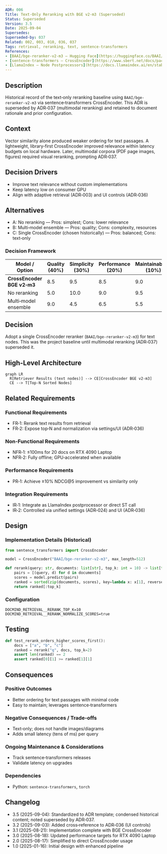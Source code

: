 ```yaml
---
ADR: 006
Title: Text-Only Reranking with BGE v2‑m3 (Superseded)
Status: Superseded
Version: 3.5
Date: 2025-09-04
Supersedes:
Superseded-by: 037
Related: 002, 003, 010, 036, 037
Tags: retrieval, reranking, text, sentence-transformers
References:
- [BAAI/bge-reranker-v2-m3 — Hugging Face](https://huggingface.co/BAAI/bge-reranker-v2-m3)
- [sentence-transformers — CrossEncoder](https://www.sbert.net/docs/package_reference/cross_encoder.html)
- [LlamaIndex — Node Postprocessors](https://docs.llamaindex.ai/en/stable/module_guides/querying/node_postprocessors/)
---
```


## Description

Historical record of the text‑only reranking baseline using `BAAI/bge-reranker-v2-m3` via sentence‑transformers CrossEncoder. This ADR is superseded by ADR‑037 (multimodal reranking) and retained to document rationale and prior configuration.

## Context

Vector similarity alone produced weaker ordering for text passages. A lightweight, library‑first CrossEncoder improved relevance within latency budgets on local hardware. Later, multimodal corpora (PDF page images, figures) required visual reranking, prompting ADR‑037.

## Decision Drivers

- Improve text relevance without custom implementations
- Keep latency low on consumer GPU
- Align with adaptive retrieval (ADR‑003) and UI controls (ADR‑036)

## Alternatives

- A: No reranking — Pros: simplest; Cons: lower relevance
- B: Multi‑model ensemble — Pros: quality; Cons: complexity, resources
- C: Single CrossEncoder (chosen historically) — Pros: balanced; Cons: text‑only

### Decision Framework

| Model / Option                 | Quality (40%) | Simplicity (30%) | Performance (20%) | Maintainability (10%) | Total Score | Decision       |
| ------------------------------ | ------------- | ---------------- | ----------------- | --------------------- | ----------- | -------------- |
| **CrossEncoder BGE v2‑m3**     | 8.5           | 9.5              | 8.5               | 9.0                   | **8.9**     | ✅ Selected     |
| No reranking                   | 5.0           | 10.0             | 9.0               | 9.5                   | 7.3         | Rejected       |
| Multi‑model ensemble           | 9.0           | 4.5              | 6.5               | 5.5                   | 6.9         | Rejected       |

## Decision

Adopt a single CrossEncoder reranker (`BAAI/bge-reranker-v2-m3`) for text nodes. This was the project baseline until multimodal reranking (ADR‑037) superseded it.

## High-Level Architecture

```mermaid
graph LR
  R[Retriever Results (text nodes)] --> CE[CrossEncoder BGE v2‑m3]
  CE --> T[Top‑N Sorted Nodes]
```

## Related Requirements

### Functional Requirements

- FR‑1: Rerank text results from retrieval
- FR‑2: Expose top‑N and normalization via settings/UI (ADR‑036)

### Non-Functional Requirements

- NFR‑1: ≤100ms for 20 docs on RTX 4090 Laptop
- NFR‑2: Fully offline; GPU‑accelerated when available

### Performance Requirements

- PR‑1: Achieve ≥10% NDCG@5 improvement vs similarity only

### Integration Requirements

- IR‑1: Integrate as LlamaIndex postprocessor or direct ST call
- IR‑2: Controlled via unified settings (ADR‑024) and UI (ADR‑036)

## Design

### Implementation Details (Historical)

```python
from sentence_transformers import CrossEncoder

model = CrossEncoder("BAAI/bge-reranker-v2-m3", max_length=512)

def rerank(query: str, documents: list[str], top_k: int = 10) -> list[tuple[str, float]]:
    pairs = [(query, d) for d in documents]
    scores = model.predict(pairs)
    ranked = sorted(zip(documents, scores), key=lambda x: x[1], reverse=True)
    return ranked[:top_k]
```

### Configuration

```env
DOCMIND_RETRIEVAL__RERANK_TOP_K=10
DOCMIND_RETRIEVAL__RERANK_NORMALIZE_SCORES=true
```

## Testing

```python
def test_rerank_orders_higher_scores_first():
    docs = ["a", "b", "c"]
    ranked = rerank("q", docs, top_k=2)
    assert len(ranked) == 2
    assert ranked[0][1] >= ranked[1][1]
```

## Consequences

### Positive Outcomes

- Better ordering for text passages with minimal code
- Easy to maintain; leverages sentence‑transformers

### Negative Consequences / Trade-offs

- Text‑only; does not handle images/diagrams
- Adds small latency (tens of ms) per query

### Ongoing Maintenance & Considerations

- Track sentence‑transformers releases
- Validate latency on upgrades

### Dependencies

- Python: `sentence-transformers`, `torch`

## Changelog

- 3.5 (2025-09-04): Standardized to ADR template; condensed historical content; noted superseded by ADR‑037.
- 3.2 (2025-09-03): Added cross‑reference to ADR‑036 (UI controls)
- 3.1 (2025-08-21): Implementation complete with BGE CrossEncoder
- 3.0 (2025-08-18): Updated performance targets for RTX 4090 Laptop
- 2.0 (2025-08-17): Simplified to direct CrossEncoder usage
- 1.0 (2025-01-16): Initial design with enhanced pipeline

